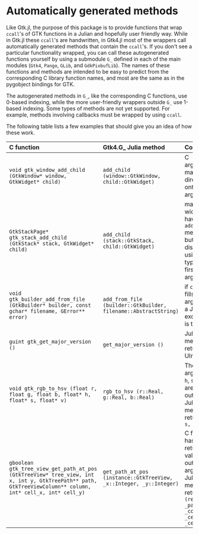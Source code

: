 # Automatically generated methods

Like Gtk.jl, the purpose of this package is to provide functions that wrap `ccall`'s of GTK functions in a Julian and hopefully user friendly way. While in Gtk.jl these `ccall`'s are handwritten, in Gtk4.jl most of the wrappers call automatically generated methods that contain the `ccall`'s. If you don't see a particular functionality wrapped, you can call these autogenerated functions yourself by using a submodule `G_` defined in each of the main modules (`Gtk4`, `Pango`, `GLib`, and `GdkPixbufLib`). The names of these functions and methods are intended to be easy to predict from the corresponding C library function names, and most are the same as in the pygobject bindings for GTK.

The autogenerated methods in `G_`, like the corresponding C functions, use 0-based indexing, while the more user-friendly wrappers outside `G_` use 1-based indexing.
Some types of methods are not yet supported. For example, methods involving callbacks must be wrapped by using `ccall`.

The following table lists a few examples that should give you an idea of how these work.

| C function | Gtk4.G_ Julia method | Comments |
| :--- | :--- | :--- |
| `void gtk_window_add_child (GtkWindow* window, GtkWidget* child)` | `add_child (window::GtkWindow, child::GtkWidget)` | C arguments mapped directly onto Julia arguments
| `GtkStackPage* gtk_stack_add_child (GtkStack* stack, GtkWidget* child)` | `add_child (stack::GtkStack, child::GtkWidget)` | many widgets have `add_child` methods, but we dispatch using the type of the first argument
| `void gtk_builder_add_from_file (GtkBuilder* builder, const gchar* filename, GError** error)` | `add_from_file (builder::GtkBuilder, filename::AbstractString)` | if `ccall` fills GError argument, a Julia exception is thrown
| `guint gtk_get_major_version ()` | `get_major_version ()` | Julia method returns a UInt32
| `void gtk_rgb_to_hsv (float r, float g, float b, float* h, float* s, float* v)` | `rgb_to_hsv (r::Real, g::Real, b::Real)` | The arguments `h`, `s`, and `v` are outputs. Julia method returns `(h, s, v)`
| `gboolean gtk_tree_view_get_path_at_pos (GtkTreeView* tree_view, int x, int y, GtkTreePath** path, GtkTreeViewColumn** column, int* cell_x, int* cell_y)` | `get_path_at_pos (instance::GtkTreeView, _x::Integer, _y::Integer)` | C function has a return value and output arguments. Julia method returns `(ret, _path, _column, _cell_x, _cell_y)`
